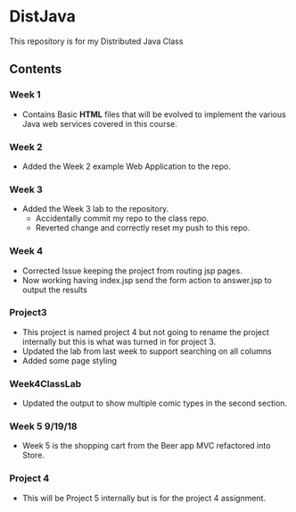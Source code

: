 # DistJava
This repository is for my Distributed Java Class

## Contents
### Week 1
  * Contains Basic **HTML** files that will be evolved to implement the various Java web services covered in this course.
### Week 2
  * Added the Week 2 example Web Application to the repo.
### Week 3
  * Added the Week 3 lab to the repository.
    * Accidentally commit my repo to the class repo.
    * Reverted change and correctly reset my push to this repo.
### Week 4
* Corrected Issue keeping the project from routing jsp pages.
* Now working having index.jsp send the form action to answer.jsp to output the results
### Project3
* This project is named project 4 but not going to rename the project internally but this is what was turned in for project 3.
* Updated the lab from last week to support searching on all columns
* Added some page styling
### Week4ClassLab
  * Updated the output to show multiple comic types in the second section.
### Week 5 9/19/18
  * Week 5 is the shopping cart from the Beer app MVC refactored into Store.
### Project 4
* This will be Project 5 internally but is for the project 4 assignment.